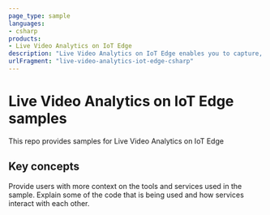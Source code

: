 ```yaml
---
page_type: sample
languages:
- csharp
products:
- Live Video Analytics on IoT Edge
description: "Live Video Analytics on IoT Edge enables you to capture, record, and analyze videos using AI"
urlFragment: "live-video-analytics-iot-edge-csharp"
---
```


# Live Video Analytics on IoT Edge samples

This repo provides samples for Live Video Analytics on IoT Edge

## Key concepts

Provide users with more context on the tools and services used in the sample. Explain some of the code that is being used and how services interact with each other.
